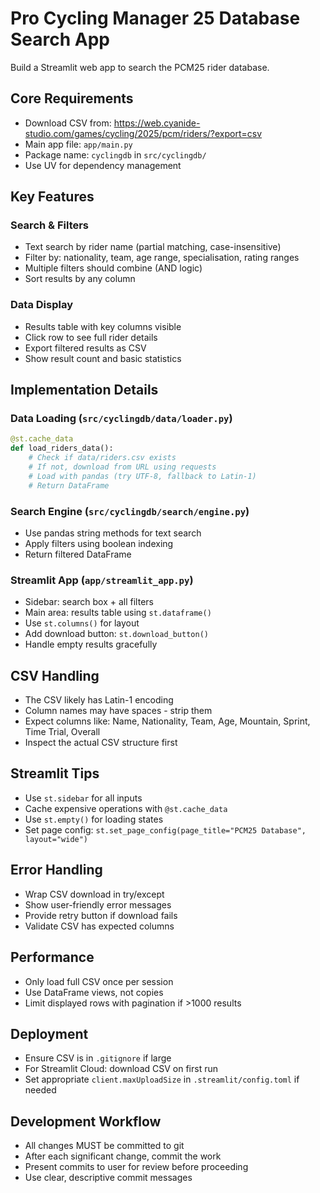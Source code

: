 # Pro Cycling Manager 25 Database Search App

Build a Streamlit web app to search the PCM25 rider database.

## Core Requirements
- Download CSV from: https://web.cyanide-studio.com/games/cycling/2025/pcm/riders/?export=csv
- Main app file: `app/main.py`
- Package name: `cyclingdb` in `src/cyclingdb/`
- Use UV for dependency management

## Key Features

### Search & Filters
- Text search by rider name (partial matching, case-insensitive)
- Filter by: nationality, team, age range, specialisation, rating ranges
- Multiple filters should combine (AND logic)
- Sort results by any column

### Data Display
- Results table with key columns visible
- Click row to see full rider details
- Export filtered results as CSV
- Show result count and basic statistics

## Implementation Details

### Data Loading (`src/cyclingdb/data/loader.py`)
```python
@st.cache_data
def load_riders_data():
    # Check if data/riders.csv exists
    # If not, download from URL using requests
    # Load with pandas (try UTF-8, fallback to Latin-1)
    # Return DataFrame
```

### Search Engine (`src/cyclingdb/search/engine.py`)
- Use pandas string methods for text search
- Apply filters using boolean indexing
- Return filtered DataFrame

### Streamlit App (`app/streamlit_app.py`)
- Sidebar: search box + all filters
- Main area: results table using `st.dataframe()`
- Use `st.columns()` for layout
- Add download button: `st.download_button()`
- Handle empty results gracefully

## CSV Handling
- The CSV likely has Latin-1 encoding
- Column names may have spaces - strip them
- Expect columns like: Name, Nationality, Team, Age, Mountain, Sprint, Time Trial, Overall
- Inspect the actual CSV structure first

## Streamlit Tips
- Use `st.sidebar` for all inputs
- Cache expensive operations with `@st.cache_data`
- Use `st.empty()` for loading states
- Set page config: `st.set_page_config(page_title="PCM25 Database", layout="wide")`

## Error Handling
- Wrap CSV download in try/except
- Show user-friendly error messages
- Provide retry button if download fails
- Validate CSV has expected columns

## Performance
- Only load full CSV once per session
- Use DataFrame views, not copies
- Limit displayed rows with pagination if >1000 results

## Deployment
- Ensure CSV is in `.gitignore` if large
- For Streamlit Cloud: download CSV on first run
- Set appropriate `client.maxUploadSize` in `.streamlit/config.toml` if needed

## Development Workflow
- All changes MUST be committed to git
- After each significant change, commit the work
- Present commits to user for review before proceeding
- Use clear, descriptive commit messages